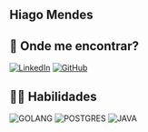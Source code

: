 ## Hiago Mendes


## 🔌  Onde me encontrar?
[![LinkedIn](https://img.shields.io/badge/LinkedIn-000?style=for-the-badge&logo=linkedin)](https://www.linkedin.com/in/hiago-mendes-fernandes/)
[![GitHub](https://img.shields.io/badge/GitHub-100000?style=for-the-badge&logo=github&logoColor=white)](https://github.com/hiagomf)

## 🤹‍♀️ Habilidades
![GOLANG](https://img.shields.io/badge/GoLang-20232A?style=for-the-badge&logo=go&logoColor=white)
![POSTGRES](https://img.shields.io/badge/POSTGRESQL-20232A?style=for-the-badge&logo=postgresql&logoColor=white)
![JAVA](https://img.shields.io/badge/JAVA-20232A?style=for-the-badge&logo=openjdk&logoColor=white)
